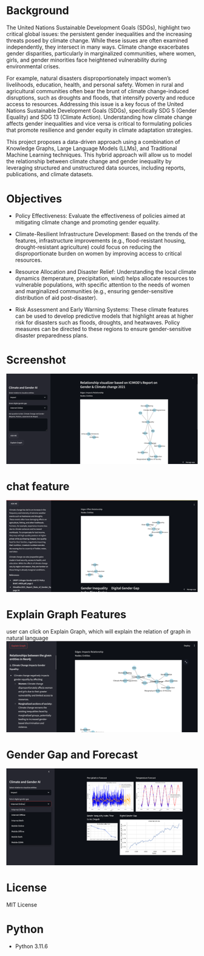 # Background
The United Nations Sustainable Development Goals (SDGs), highlight two critical global issues: the persistent gender inequalities and the increasing threats posed by climate change. While these issues are often examined independently, they intersect in many ways. Climate change exacerbates gender disparities, particularly in marginalized communities, where women, girls, and gender minorities face heightened vulnerability during environmental crises.

For example, natural disasters disproportionately impact women’s livelihoods, education, health, and personal safety. Women in rural and agricultural communities often bear the brunt of climate change-induced disruptions, such as droughts and floods, that intensify poverty and reduce access to resources.
Addressing this issue is a key focus of the United Nations Sustainable Development Goals (SDGs), specifically SDG 5 (Gender Equality) and SDG 13 (Climate Action). Understanding how climate change affects gender inequalities and vice versa is critical to formulating policies that promote resilience and gender equity in climate adaptation strategies.

This project proposes a data-driven approach using a combination of Knowledge Graphs, Large Language Models (LLMs), and Traditional Machine Learning techniques. This hybrid approach will allow us to model the relationship between climate change and gender inequality by leveraging structured and unstructured data sources, including reports, publications, and climate datasets.

# Objectives
- Policy Effectiveness: Evaluate the effectiveness of policies aimed at mitigating climate change and promoting gender equality.

- Climate-Resilient Infrastructure Development: Based on the trends of the features, infrastructure improvements (e.g., flood-resistant housing, drought-resistant agriculture) could focus on reducing the disproportionate burden on women by improving access to critical resources.

- Resource Allocation and Disaster Relief: Understanding the local climate dynamics (temperature, precipitation, wind) helps allocate resources to vulnerable populations, with specific attention to the needs of women and marginalized communities (e.g., ensuring gender-sensitive distribution of aid post-disaster).

- Risk Assessment and Early Warning Systems: These climate features can be used to develop predictive models that highlight areas at higher risk for disasters such as floods, droughts, and heatwaves. Policy measures can be directed to these regions to ensure gender-sensitive disaster preparedness plans.


# Screenshot
![alt text](image-1.png)

# chat feature
![alt text](image-2.png)


# Explain Graph Features
user can click on Explain Graph, which will explain the relation of graph in natural language
![alt text](image-5.png)

# Gender Gap and Forecast
![alt text](image-3.png)



# License
MIT License

# Python
- Python 3.11.6 

